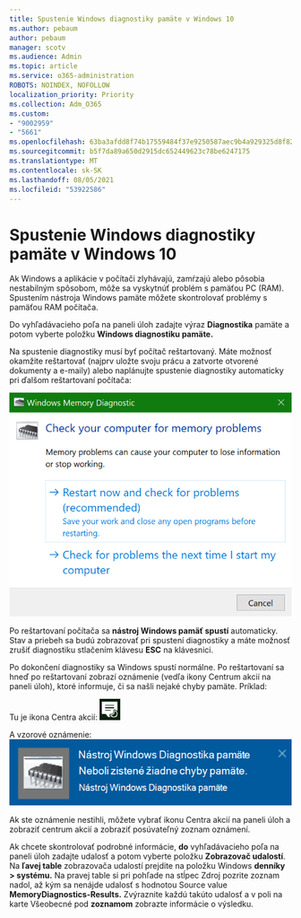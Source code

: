 ```yaml
---
title: Spustenie Windows diagnostiky pamäte v Windows 10
ms.author: pebaum
author: pebaum
manager: scotv
ms.audience: Admin
ms.topic: article
ms.service: o365-administration
ROBOTS: NOINDEX, NOFOLLOW
localization_priority: Priority
ms.collection: Adm_O365
ms.custom:
- "9002959"
- "5661"
ms.openlocfilehash: 63ba3afdd8f74b17559484f37e9250587aec9b4a929325d8f82e3c9ad06f1783
ms.sourcegitcommit: b5f7da89a650d2915dc652449623c78be6247175
ms.translationtype: MT
ms.contentlocale: sk-SK
ms.lasthandoff: 08/05/2021
ms.locfileid: "53922586"
---
```

# <a name="run-windows-memory-diagnostics-in-windows-10"></a>Spustenie Windows diagnostiky pamäte v Windows 10

Ak Windows a aplikácie v počítači zlyhávajú, zamŕzajú alebo pôsobia nestabilným spôsobom, môže sa vyskytnúť problém s pamäťou PC (RAM). Spustením nástroja Windows pamäte môžete skontrolovať problémy s pamäťou RAM počítača.

Do vyhľadávacieho poľa na paneli úloh zadajte výraz **Diagnostika** pamäte a potom vyberte položku **Windows diagnostiku pamäte.** 

Na spustenie diagnostiky musí byť počítač reštartovaný. Máte možnosť okamžite reštartovať (najprv uložte svoju prácu a zatvorte otvorené dokumenty a e-maily) alebo naplánujte spustenie diagnostiky automaticky pri ďalšom reštartovaní počítača:

![Windows Diagnostika pamäte](media/windows-memory-diagnostic.png)

Po reštartovaní počítača sa **nástroj Windows pamäť spustí** automaticky. Stav a priebeh sa budú zobrazovať pri spustení diagnostiky a máte možnosť zrušiť diagnostiku stlačením klávesu **ESC** na klávesnici.

Po dokončení diagnostiky sa Windows spustí normálne.
Po reštartovaní sa hneď po reštartovaní zobrazí oznámenie  (vedľa ikony Centrum akcií na paneli úloh), ktoré informuje, či sa našli nejaké chyby pamäte. Príklad:

Tu je ikona Centra akcií: ![Ikona Centra akcií](media/action-center-icon.png) 

A vzorové oznámenie: ![Žiadne chyby pamäte](media/no-memory-errors.png)

Ak ste oznámenie nestihli,  môžete vybrať ikonu Centra  akcií na paneli úloh a zobraziť centrum akcií a zobraziť posúvateľný zoznam oznámení.

Ak chcete skontrolovať podrobné informácie, **do** vyhľadávacieho poľa na paneli úloh zadajte udalosť a potom vyberte položku **Zobrazovač udalostí**. Na **ľavej table** zobrazovača udalostí prejdite na položku Windows **denníky > systému.** Na pravej table si pri pohľade na  stĺpec Zdroj pozrite zoznam nadol, až kým sa nenájde udalosť s hodnotou Source value **MemoryDiagnostics-Results.** Zvýraznite každú takúto udalosť a v poli na karte Všeobecné pod **zoznamom** zobrazte informácie o výsledku.
